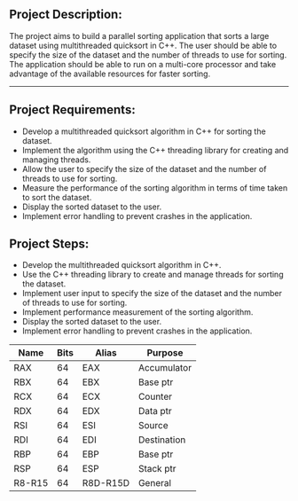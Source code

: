 ## Project Description:

The project aims to build a parallel sorting application that sorts a large dataset using multithreaded quicksort in C++. The user should be able to specify the size of the dataset and the number of threads to use for sorting. The application should be able to run on a multi-core processor and take advantage of the available resources for faster sorting.

-------------------------------------------------------------------------------------------------------------------------------------------------------------------------

## Project Requirements:

+ Develop a multithreaded quicksort algorithm in C++ for sorting the dataset.
+ Implement the algorithm using the C++ threading library for creating and managing threads.
+ Allow the user to specify the size of the dataset and the number of threads to use for sorting.
+ Measure the performance of the sorting algorithm in terms of time taken to sort the dataset.
+ Display the sorted dataset to the user.
+ Implement error handling to prevent crashes in the application.

## Project Steps:

+ Develop the multithreaded quicksort algorithm in C++.
+ Use the C++ threading library to create and manage threads for sorting the dataset.
+ Implement user input to specify the size of the dataset and the number of threads to use for sorting.
+ Implement performance measurement of the sorting algorithm.
+ Display the sorted dataset to the user.
+ Implement error handling to prevent crashes in the application.





|  Name |  Bits |  Alias  |   Purpose |
| ------| ----- |-------- |---------- |
|   RAX |  64   |    EAX  | Accumulator|
|   RBX |  64   |    EBX  |  Base ptr |
|   RCX |  64   |    ECX  |  Counter  |
|   RDX |  64   |    EDX  | Data ptr  |
|   RSI |  64   |    ESI  |  Source   |
|   RDI |  64   |    EDI  |Destination|
|   RBP |  64   |    EBP  | Base ptr  |
|   RSP |  64   |    ESP  | Stack ptr |
|  R8-R15|  64   | R8D-R15D|  General  |

